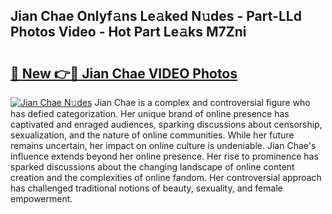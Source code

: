 ## Jian Chae Onlyf𝚊ns Le𝚊ked N𝚞des - Part-LLd Photos Video - Hot Part Le𝚊ks M7Zni

# <h2><a href="http://ac20501.deff.icu/?id=Jian+Chae">🔗 New 👉🔴 Jian Chae VIDEO Photos</a></h2>

[![Jian Chae N𝚞des](https://i.imgur.com/rIISA9y.gif)](http://ac20501.deff.icu/?id=Jian+Chae)
Jian Chae is a complex and controversial figure who has defied categorization. Her unique brand of online presence has captivated and enraged audiences, sparking discussions about censorship, sexualization, and the nature of online communities. While her future remains uncertain, her impact on online culture is undeniable. Jian Chae's influence extends beyond her online presence. Her rise to prominence has sparked discussions about the changing landscape of online content creation and the complexities of online fandom. Her controversial approach has challenged traditional notions of beauty, sexuality, and female empowerment.
